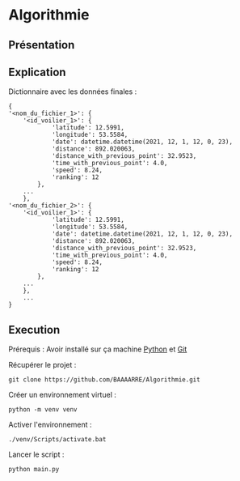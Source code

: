 # Algorithmie

## Présentation

## Explication

Dictionnaire avec les données finales :



```
{
'<nom_du_fichier_1>': {
    '<id_voilier_1>': {
            'latitude': 12.5991, 
            'longitude': 53.5584, 
            'date': datetime.datetime(2021, 12, 1, 12, 0, 23), 
            'distance': 892.020063, 
            'distance_with_previous_point': 32.9523, 
            'time_with_previous_point': 4.0, 
            'speed': 8.24, 
            'ranking': 12
        },
    ...
    },
'<nom_du_fichier_2>': {
    '<id_voilier_1>': {
            'latitude': 12.5991, 
            'longitude': 53.5584, 
            'date': datetime.datetime(2021, 12, 1, 12, 0, 23), 
            'distance': 892.020063, 
            'distance_with_previous_point': 32.9523, 
            'time_with_previous_point': 4.0, 
            'speed': 8.24, 
            'ranking': 12
        },
    ...
    },
    ...
}
```

## Execution
Prérequis : Avoir installé sur ça machine [Python](https://www.python.org/downloads/) et [Git](https://git-scm.com/)

Récupérer le projet :
```
git clone https://github.com/BAAAARRE/Algorithmie.git
```
Créer un environnement virtuel :
```
python -m venv venv
```
Activer l'environnement : 
```
./venv/Scripts/activate.bat
```
Lancer le script : 
```
python main.py
```